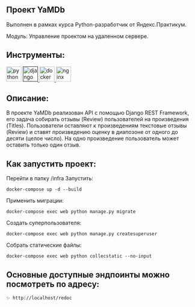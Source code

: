 ## Проект YaMDb

Выполнен в рамках курса Python-разработчик от Яндекс.Практикум.

Модуль: Управление проектом на удаленном сервере.

## Инструменты:

<p align="left"> <img src="https://img.icons8.com/fluency/48/000000/python.png" alt="python" width="40" height="40"/> </a> <a href="" target="_blank"> <img src="https://img.icons8.com/color/48/000000/django.png" alt="django" width="40" height="40"/> </a> <a href=" target="_blank"> <img src="https://img.icons8.com/dusk/64/000000/docker.png" alt="docker" width="40" height="40"/> </a><a href=" target="_blank"> <img src="https://img.icons8.com/color/48/000000/nginx.png" alt="nginx" width="40" height="40"/> </a>
  

## Описание:

В проекте YaMDb реализован API с помощью Django REST Framework, его задача
собирать отзывы (Review) пользователей на произведения (Titles). Пользователи
оставляют к произведениям текстовые отзывы (Review) и ставят произведению оценку
в диапозоне от одного до десяти (целое число). На одно произведение пользователь
может оставить только один отзыв.


## Как запустить проект:
Перейти в папку /infra
Запустить: 
```shell
docker-compose up -d --build
```

Применить миграции:
```shell
docker-compose exec web python manage.py migrate
```

Создать суперпользователя:
```shell
docker-compose exec web python manage.py createsuperuser
```
Cобрать статические файлы:
```shell
docker-compose exec web python collecstatic --no-input
```

## Основные доступные эндпоинты можно посмотреть по адресу:
```shell
✨ http://localhost/redoc
```

